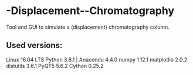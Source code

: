 # -Displacement--Chromatography
Tool and GUI to simulate a (displacement) chromatography column.

## Used versions:

Linux 16.04 LTS
Python 3.6.1 | Anaconda 4.4.0
numpy 1.12.1
matplotlib 2.0.2
distutils 3.6.1
PyQT5 5.6.2
Cython 0.25.2

